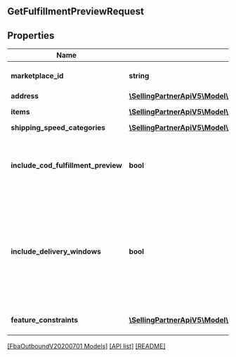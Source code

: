 ## GetFulfillmentPreviewRequest

## Properties

Name | Type | Description | Notes
------------ | ------------- | ------------- | -------------
**marketplace_id** | **string** | The marketplace the fulfillment order is placed against. | [optional]
**address** | [**\SellingPartnerApiV5\Model\FbaOutboundV20200701\Address**](Address.md) |  |
**items** | [**\SellingPartnerApiV5\Model\FbaOutboundV20200701\GetFulfillmentPreviewItem[]**](GetFulfillmentPreviewItem.md) | An array of fulfillment preview item information. |
**shipping_speed_categories** | [**\SellingPartnerApiV5\Model\FbaOutboundV20200701\ShippingSpeedCategory[]**](ShippingSpeedCategory.md) |  | [optional]
**include_cod_fulfillment_preview** | **bool** | When true, returns all fulfillment order previews both for COD and not for COD. Otherwise, returns only fulfillment order previews that are not for COD. | [optional]
**include_delivery_windows** | **bool** | When true, returns the ScheduledDeliveryInfo response object, which contains the available delivery windows for a Scheduled Delivery. The ScheduledDeliveryInfo response object can only be returned for fulfillment order previews with ShippingSpeedCategories = ScheduledDelivery. | [optional]
**feature_constraints** | [**\SellingPartnerApiV5\Model\FbaOutboundV20200701\FeatureSettings[]**](FeatureSettings.md) | A list of features and their fulfillment policies to apply to the order. | [optional]

[[FbaOutboundV20200701 Models]](../) [[API list]](../../Api) [[README]](../../../README.md)
